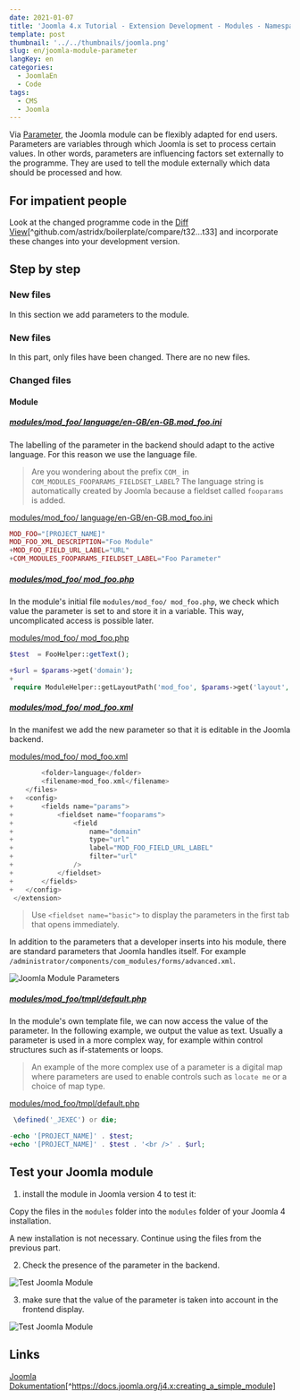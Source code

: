 ```yaml
---
date: 2021-01-07
title: 'Joomla 4.x Tutorial - Extension Development - Modules - Namespace and Helper'
template: post
thumbnail: '../../thumbnails/joomla.png'
slug: en/joomla-module-parameter
langKey: en
categories:
  - JoomlaEn
  - Code
tags:
  - CMS
  - Joomla
---
```


Via [Parameter](<https://en.wikipedia.org/wiki/Parameter_(computer_programming)>), the Joomla module can be flexibly adapted for end users. Parameters are variables through which Joomla is set to process certain values. In other words, parameters are influencing factors set externally to the programme. They are used to tell the module externally which data should be processed and how.<!-- \index{module!parameter} -->

## For impatient people

Look at the changed programme code in the [Diff View](https://github.com/astridx/boilerplate/compare/t32...t33)[^github.com/astridx/boilerplate/compare/t32...t33] and incorporate these changes into your development version.

## Step by step

### New files

In this section we add parameters to the module.

### New files

In this part, only files have been changed. There are no new files.

### Changed files

#### Module

<!-- prettier-ignore -->
##### [modules/mod\_foo/ language/en-GB/en-GB.mod_foo.ini](https://github.com/astridx/boilerplate/compare/t32...t33#diff-9c4225bbdf2ea51af1036568f0f1e8817ecc47e86d001366d2278a2e7281281a)

The labelling of the parameter in the backend should adapt to the active language. For this reason we use the language file.

> Are you wondering about the prefix `COM_` in `COM_MODULES_FOOPARAMS_FIELDSET_LABEL`? The language string is automatically created by Joomla because a fieldset called `fooparams` is added.

[modules/mod_foo/ language/en-GB/en-GB.mod_foo.ini](https://github.com/astridx/boilerplate/blob/b8c783812c9acf66a6c0c0a534d5d43b987510c5/src/modules/mod_foo/language/en-GB/en-GB.mod_foo.ini)

```php {diff}
MOD_FOO="[PROJECT_NAME]"
MOD_FOO_XML_DESCRIPTION="Foo Module"
+MOD_FOO_FIELD_URL_LABEL="URL"
+COM_MODULES_FOOPARAMS_FIELDSET_LABEL="Foo Parameter"

```

<!-- prettier-ignore -->
##### [modules/mod\_foo/ mod_foo.php](https://github.com/astridx/boilerplate/compare/t32...t33#diff-43348bdc6a37cd697897d234acd68a56c191ded22f30b54aa8de2e9c099b9c84)

In the module's initial file `modules/mod_foo/ mod_foo.php`, we check which value the parameter is set to and store it in a variable. This way, uncomplicated access is possible later.

[modules/mod_foo/ mod_foo.php](https://github.com/astridx/boilerplate/blob/183694b03393699bf3af10f5dd0207188a97cb31/src/modules/mod_foo/mod_foo.php)

```php {diff}
$test  = FooHelper::getText();

+$url = $params->get('domain');
+
 require ModuleHelper::getLayoutPath('mod_foo', $params->get('layout', 'default'));
```

<!-- prettier-ignore -->
##### [modules/mod\_foo/ mod_foo.xml](https://github.com/astridx/boilerplate/compare/t32...t33#diff-c111dcc16cb14017dbacf97ab7d495ac6e7225b2b2097774adc23a977d5cc3c3)

In the manifest we add the new parameter so that it is editable in the Joomla backend.

[modules/mod_foo/ mod_foo.xml](https://github.com/astridx/boilerplate/blob/b8c783812c9acf66a6c0c0a534d5d43b987510c5/src/modules/mod_foo/mod_foo.xml)

```php {diff}
 		<folder>language</folder>
 		<filename>mod_foo.xml</filename>
 	</files>
+	<config>
+		<fields name="params">
+			<fieldset name="fooparams">
+				<field
+					name="domain"
+					type="url"
+					label="MOD_FOO_FIELD_URL_LABEL"
+					filter="url"
+				/>
+			</fieldset>
+		</fields>
+	</config>
 </extension>

```

> Use `<fieldset name="basic">` to display the parameters in the first tab that opens immediately.

In addition to the parameters that a developer inserts into his module, there are standard parameters that Joomla handles itself. For example `/administrator/components/com_modules/forms/advanced.xml`.

![Joomla Module Parameters](/images/j4x38x1.png)

<!-- prettier-ignore -->
##### [modules/mod\_foo/tmpl/default.php](https://github.com/astridx/boilerplate/compare/t32...t33#diff-5dc488d0a39079a73583a37bf1b465fcf99ca183970958084a2eac52f723a4ba)

In the module's own template file, we can now access the value of the parameter. In the following example, we output the value as text. Usually a parameter is used in a more complex way, for example within control structures such as if-statements or loops.

> An example of the more complex use of a parameter is a digital map where parameters are used to enable controls such as `locate me` or a choice of map type.

[modules/mod_foo/tmpl/default.php](https://github.com/astridx/boilerplate/blob/b8c783812c9acf66a6c0c0a534d5d43b987510c5/src/modules/mod_foo/tmpl/default.php)

```php {diff}
 \defined('_JEXEC') or die;

-echo '[PROJECT_NAME]' . $test;
+echo '[PROJECT_NAME]' . $test . '<br />' . $url;

```

## Test your Joomla module

1. install the module in Joomla version 4 to test it:

Copy the files in the `modules` folder into the `modules` folder of your Joomla 4 installation.

A new installation is not necessary. Continue using the files from the previous part.

2. Check the presence of the parameter in the backend.

![Test Joomla Module](/images/j4x38x3.png)

3. make sure that the value of the parameter is taken into account in the frontend display.

![Test Joomla Module](/images/j4x38x2.png)

## Links

[Joomla Dokumentation](https://docs.joomla.org/J4.x:Creating_a_Simple_Module)[^https://docs.joomla.org/j4.x:creating_a_simple_module]
